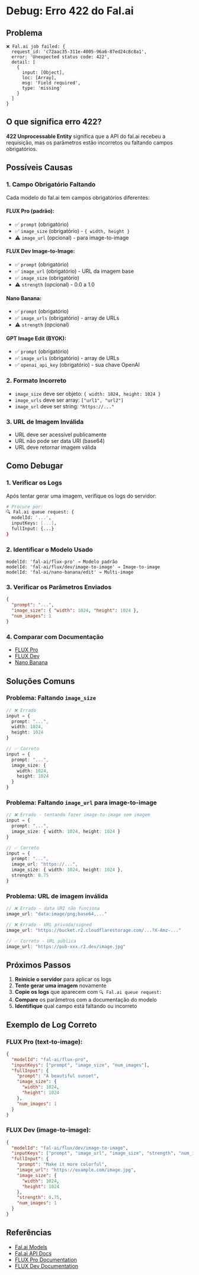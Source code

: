 # Debug: Erro 422 do Fal.ai

## Problema
```
❌ Fal.ai job failed: {
  request_id: 'c72aac35-311e-4005-96a6-87ed24c8c8a1',
  error: 'Unexpected status code: 422',
  detail: [
    {
      input: [Object],
      loc: [Array],
      msg: 'Field required',
      type: 'missing'
    }
  ]
}
```

## O que significa erro 422?

**422 Unprocessable Entity** significa que a API do fal.ai recebeu a requisição, mas os parâmetros estão incorretos ou faltando campos obrigatórios.

## Possíveis Causas

### 1. Campo Obrigatório Faltando
Cada modelo do fal.ai tem campos obrigatórios diferentes:

#### FLUX Pro (padrão):
- ✅ `prompt` (obrigatório)
- ✅ `image_size` (obrigatório) - `{ width, height }`
- ⚠️ `image_url` (opcional) - para image-to-image

#### FLUX Dev Image-to-Image:
- ✅ `prompt` (obrigatório)
- ✅ `image_url` (obrigatório) - URL da imagem base
- ✅ `image_size` (obrigatório)
- ⚠️ `strength` (opcional) - 0.0 a 1.0

#### Nano Banana:
- ✅ `prompt` (obrigatório)
- ✅ `image_urls` (obrigatório) - array de URLs
- ⚠️ `strength` (opcional)

#### GPT Image Edit (BYOK):
- ✅ `prompt` (obrigatório)
- ✅ `image_urls` (obrigatório) - array de URLs
- ✅ `openai_api_key` (obrigatório) - sua chave OpenAI

### 2. Formato Incorreto
- `image_size` deve ser objeto: `{ width: 1024, height: 1024 }`
- `image_urls` deve ser array: `["url1", "url2"]`
- `image_url` deve ser string: `"https://..."`

### 3. URL de Imagem Inválida
- URL deve ser acessível publicamente
- URL não pode ser data URI (base64)
- URL deve retornar imagem válida

## Como Debugar

### 1. Verificar os Logs
Após tentar gerar uma imagem, verifique os logs do servidor:

```bash
# Procure por:
🔍 Fal.ai queue request: {
  modelId: '...',
  inputKeys: [...],
  fullInput: {...}
}
```

### 2. Identificar o Modelo Usado
```
modelId: 'fal-ai/flux-pro' → Modelo padrão
modelId: 'fal-ai/flux/dev/image-to-image' → Image-to-image
modelId: 'fal-ai/nano-banana/edit' → Multi-image
```

### 3. Verificar os Parâmetros Enviados
```json
{
  "prompt": "...",
  "image_size": { "width": 1024, "height": 1024 },
  "num_images": 1
}
```

### 4. Comparar com Documentação
- [FLUX Pro](https://fal.ai/models/fal-ai/flux-pro)
- [FLUX Dev](https://fal.ai/models/fal-ai/flux/dev)
- [Nano Banana](https://fal.ai/models/fal-ai/nano-banana/edit)

## Soluções Comuns

### Problema: Faltando `image_size`
```typescript
// ❌ Errado
input = {
  prompt: "...",
  width: 1024,
  height: 1024
}

// ✅ Correto
input = {
  prompt: "...",
  image_size: {
    width: 1024,
    height: 1024
  }
}
```

### Problema: Faltando `image_url` para image-to-image
```typescript
// ❌ Errado - tentando fazer image-to-image sem imagem
input = {
  prompt: "...",
  image_size: { width: 1024, height: 1024 }
}

// ✅ Correto
input = {
  prompt: "...",
  image_url: "https://...",
  image_size: { width: 1024, height: 1024 },
  strength: 0.75
}
```

### Problema: URL de imagem inválida
```typescript
// ❌ Errado - data URI não funciona
image_url: "data:image/png;base64,..."

// ❌ Errado - URL privada/signed
image_url: "https://bucket.r2.cloudflarestorage.com/...?X-Amz-..."

// ✅ Correto - URL pública
image_url: "https://pub-xxx.r2.dev/image.jpg"
```

## Próximos Passos

1. **Reinicie o servidor** para aplicar os logs
2. **Tente gerar uma imagem** novamente
3. **Copie os logs** que aparecem com `🔍 Fal.ai queue request:`
4. **Compare** os parâmetros com a documentação do modelo
5. **Identifique** qual campo está faltando ou incorreto

## Exemplo de Log Correto

### FLUX Pro (text-to-image):
```json
{
  "modelId": "fal-ai/flux-pro",
  "inputKeys": ["prompt", "image_size", "num_images"],
  "fullInput": {
    "prompt": "A beautiful sunset",
    "image_size": {
      "width": 1024,
      "height": 1024
    },
    "num_images": 1
  }
}
```

### FLUX Dev (image-to-image):
```json
{
  "modelId": "fal-ai/flux/dev/image-to-image",
  "inputKeys": ["prompt", "image_url", "image_size", "strength", "num_images"],
  "fullInput": {
    "prompt": "Make it more colorful",
    "image_url": "https://example.com/image.jpg",
    "image_size": {
      "width": 1024,
      "height": 1024
    },
    "strength": 0.75,
    "num_images": 1
  }
}
```

## Referências

- [Fal.ai Models](https://fal.ai/models)
- [Fal.ai API Docs](https://fal.ai/docs)
- [FLUX Pro Documentation](https://fal.ai/models/fal-ai/flux-pro)
- [FLUX Dev Documentation](https://fal.ai/models/fal-ai/flux/dev)
